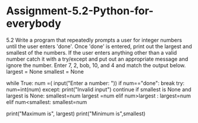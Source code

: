 # Assignment-5.2-Python-for-everybody
5.2 Write a program that repeatedly prompts a user for integer numbers until the user enters 'done'. Once 'done' is entered, print out the largest and smallest of the numbers. If the user enters anything other than a valid number catch it with a try/except and put out an appropriate message and ignore the number. Enter 7, 2, bob, 10, and 4 and match the output below.
largest = None
smallest = None

while True:
    num =( input("Enter a number: "))
    if num=="done":
        break
    try:
        num=int(num)
    except:
        print("Invalid input")
        continue
    if smallest is None and largest is None:
        smallest=num
        largest =num
    elif num>largest :
        largest=num
    elif num<smallest:
        smallest=num
       
    
    

print("Maximum is", largest)
print("Minimum is",smallest)
